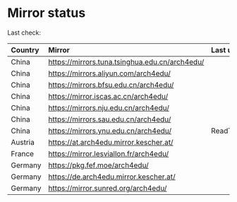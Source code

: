 <script src="./time.js"></script>
# Mirror status
Last check: <script type="text/javascript">localize(1683630889.7880414);</script>

|Country|Mirror|Last update|
|:------|:-----|:----------|
|China|https://mirrors.tuna.tsinghua.edu.cn/arch4edu/|<script type="text/javascript">localize(1683570815);</script>|
|China|https://mirrors.aliyun.com/arch4edu/|<script type="text/javascript">localize(1683570815);</script>|
|China|https://mirrors.bfsu.edu.cn/arch4edu/|<script type="text/javascript">localize(1683570815);</script>|
|China|https://mirror.iscas.ac.cn/arch4edu/|<script type="text/javascript">localize(1683613902);</script>|
|China|https://mirrors.nju.edu.cn/arch4edu/|<script type="text/javascript">localize(1683527479);</script>|
|China|https://mirrors.sau.edu.cn/arch4edu/|<script type="text/javascript">localize(1673850842);</script>|
|China|https://mirrors.ynu.edu.cn/arch4edu/|ReadTimeout|
|Austria|https://at.arch4edu.mirror.kescher.at/|<script type="text/javascript">localize(1683570815);</script>|
|France|https://mirror.lesviallon.fr/arch4edu/|<script type="text/javascript">localize(1683570815);</script>|
|Germany|https://pkg.fef.moe/arch4edu/|<script type="text/javascript">localize(1683570815);</script>|
|Germany|https://de.arch4edu.mirror.kescher.at/|<script type="text/javascript">localize(1683570815);</script>|
|Germany|https://mirror.sunred.org/arch4edu/|<script type="text/javascript">localize(1683570815);</script>|

<script src="./tablefilter/tablefilter.js"></script>
<script src="./table.js"></script>